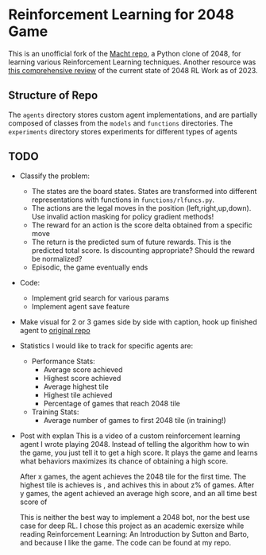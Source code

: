 # Reinforcement Learning for 2048 Game

This is an unofficial fork of the [Macht repo](https://github.com/rolfmorel/macht), a Python clone of 2048, for learning various Reinforcement Learning techniques. Another resource was [this comprehensive review](https://arxiv.org/pdf/2212.11087) of the current state of 2048 RL Work as of 2023. 

## Structure of Repo
The `agents` directory stores custom agent implementations, and are partially composed of classes from the `models` and `functions` directories.
The `experiments` directory stores experiments for different types of agents

## TODO
- Classify the problem:
    - The states are the board states. States are transformed into different representations with functions in `functions/rlfuncs.py`.
    - The actions are the legal moves in the position (left,right,up,down). Use invalid action masking for policy gradient methods!
    - The reward for an action is the score delta obtained from a specific move
    - The return is the predicted sum of future rewards. This is the predicted total score. Is discounting appropriate? Should the reward be normalized?
    - Episodic, the game eventually ends

- Code:
    - Implement grid search for various params
    - Implement agent save feature 

- Make visual for 2 or 3 games side by side with caption, hook up finished agent to [original repo](https://github.com/gabrielecirulli/2048)

- Statistics I would like to track for specific agents are:
    - Performance Stats:
        - Average score achieved
        - Highest score achieved
        - Average highest tile
        - Highest tile achieved
        - Percentage of games that reach 2048 tile
    - Training Stats:
        - Average number of games to first 2048 tile (in training!)

- Post with explan
    This is a video of a custom reinforcement learning agent I wrote playing 2048. Instead of telling the algorithm how to win the game, you just tell it to get a high score. It plays the game and learns what behaviors maximizes its chance of obtaining a high score.

    After x games, the agent achieves the 2048 tile for the first time. The highest tile is achieves is , and achives this in about z% of games. 
    After y games, the agent achieved an average high score, and an all time best score of 

    This is neither the best way to implement a 2048 bot, nor the best use case for deep RL. I chose this project as an academic exersize while reading Reinforcement Learning: An Introduction by Sutton and Barto, and because I like the game. The code can be found at my repo. 



